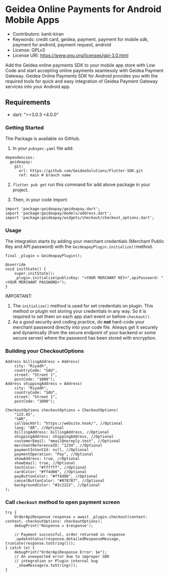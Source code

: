 # Geidea Online Payments for Android Mobile Apps

 - Contributors: kanti-kiran 
 - Keywords: credit card, geidea, payment, payment for mobile sdk, payment for android, payment request, android
 - License: GPLv3
 - License URI: https://www.gnu.org/licenses/gpl-3.0.html

Add the Geidea online payments SDK to your mobile app store with Low Code and start accepting online payments seamlessly with Geidea Payment Gateway. Geidea Online Payments SDK for Android provides you with the required tools for quick and easy integration of Geidea Payment Gateway services into your Android app.

## Requirements
- dart: ">=3.0.3 <4.0.0"

### Getting Started

The Package is available on GitHub.

1. In your `pubspec.yaml` file add:
```
dependencies:
  geideapay:
    git:
      url: https://github.com/GeideaSolutions/Flutter-SDK.git
      ref: main # branch name

```

2. `flutter pub get` run this command for add above package in your project.

3. Then, in your code import:

```
import 'package:geideapay/geideapay.dart';
import 'package:geideapay/models/address.dart';
import 'package:geideapay/widgets/checkout/checkout_options.dart';

```

### Usage

The integration starts by adding your merchant credentials (Merchant Public Key and API password) with the `GeideapayPlugin.initialize()`method.

```
final _plugin = GeideapayPlugin();

@override
void initState() {
	super.initState();
	_plugin.initialize(publicKey: "<YOUR MERCHANT KEY>",apiPassword: "<YOUR MERCHANT PASSWORD>");
}

```

IMPORTANT: 
1. The ```initialize()``` method is used for set credentials on plugin. This method or plugin not storing your credentials in any way. So it is required to set them on each app start event or before ```checkout()```.
2. As a good security and coding practice, do **not** hard-code your merchant password directly into your code file. Always get it securely and dynamically (from the secure endpoint of your backend or some secure server) where the password has been stored with encryption.

### Building your CheckoutOptions

```
Address billingAddress = Address(
	city: "Riyadh",
	countryCode: "SAU",
	street: "Street 1",
	postCode: "1000");
Address shippingAddress = Address(
	city: "Riyadh",
	countryCode: "SAU",
	street: "Street 1",
	postCode: "1000");

CheckoutOptions checkoutOptions = CheckoutOptions(
	"123.45",
	"SAR",
    callbackUrl: "https://website.hook/", //Optional
    lang: "AR", //Optional
    billingAddress: billingAddress, //Optional
    shippingAddress: shippingAddress, //Optional
    customerEmail: "email@noreply.test", //Optional
    merchantReferenceID: "1234", //Optional
    paymentIntentId: null, //Optional
    paymentOperation: "Pay", //Optional
    showAddress: true, //Optional
    showEmail: true, //Optional
    textColor: "#ffffff", //Optional
    cardColor: "#ff4d00", //Optional
    payButtonColor: "#ff4d00", //Optional
    cancelButtonColor: "#878787", //Optional
    backgroundColor: "#2c2222", //Optional
);

```

### Call `checkout` method to open payment screen

```
try {
	OrderApiResponse response = await _plugin.checkout(context: context, checkoutOptions: checkoutOptions);
	debugPrint('Response = $response');

	// Payment successful, order returned in response
	_updateStatus(response.detailedResponseMessage, truncate(response.toString()));
} catch (e) {
	debugPrint("OrderApiResponse Error: $e");
	// An unexpected error due to improper SDK
	// integration or Plugin internal bug
	 _showMessage(e.toString());
}

```
